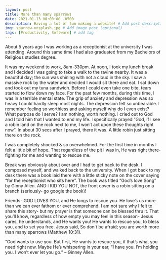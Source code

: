 ```yaml
---
layout: post
title: More than many sparrows 
date: 2021-01-13 00:00:00 -0500
description: Having a lot of fun making a website! # Add post description (optional)
img: sparrow-unsplash.jpg # Add image post (optional)
tags: [Productivity, Software] # add tag
---
```



About 5 years ago I was working as a receptionist at the university I was attending. Around this same time I had also graduated from my Bachelors of Religious studies degree.

It was my weekend to work, 8am-330pm. At noon, I took my lunch break and I decided I was going to take a walk to the ravine nearby. It was a beautiful day; the sun was shining with not a cloud in the sky. I saw a massive rock by the water and decided I would sit there and eat. I sat down and took out my tuna sandwich. Before I could even take one bite, tears started to flow down my face. For the past few months, during this time, I was in a terrible mental state. The grip of anxiety and depression was so heavy I could hardly sleep most nights. The depression felt so unbearable. I remember feeling so worthless and asking myself why do I even exist? What purpose do I serve? I am nothing, worth nothing. I cried out to God and I told him that I wanted to end my life. I specifically prayed “God, if I see a robin land on the rock next to me, I won’t act upon these thoughts right now”. In about 30 secs after I prayed, there it was. A little robin just sitting there on the rock.

I was completely shocked & so overwhelmed. For the first time in months I felt a little bit of hope. That regardless of the pit I was in, He was right there- fighting for me and wanting to rescue me.

Break was obviously about over and I had to get back to the desk. I composed myself, and walked back to the university. When I got back to my desk there was a book laid there with a little sticky note on the cover saying “for the receptionist who sits here”. The book was titled “God’s love Song” by Ginny Allen. AND I KID YOU NOT, the front cover is a robin sitting on a branch (seriously- go google the book)! 

Friends- GOD LOVES YOU, and He longs to rescue you. He love’s us more than we can ever fathom or ever comprehend. I am not sure why I felt to share this story- but my prayer is that someone can be blessed thru it. That you’ll know, regardless of how empty you may feel in this season- Jesus cares, he understands, and He wants you! He wants to rescue you, to bless you, and to set you free. Jesus said, So don't be afraid; you are worth more than many sparrows (Matthew 10:31). 

“God wants to use you. But first, He wants to rescue you, if that’s what you need right now. Maybe He’s whispering in your ear, “I have you. I’m holding you. I won’t ever let you go.” – Ginney Allen.

